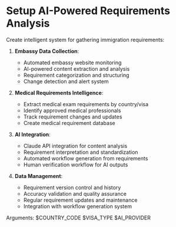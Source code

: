 # Setup AI-Powered Requirements Analysis

Create intelligent system for gathering immigration requirements:

1. **Embassy Data Collection**:
   - Automated embassy website monitoring
   - AI-powered content extraction and analysis
   - Requirement categorization and structuring
   - Change detection and alert system

2. **Medical Requirements Intelligence**:
   - Extract medical exam requirements by country/visa
   - Identify approved medical professionals
   - Track requirement changes and updates
   - Create medical requirement database

3. **AI Integration**:
   - Claude API integration for content analysis
   - Requirement interpretation and standardization
   - Automated workflow generation from requirements
   - Human verification workflow for AI outputs

4. **Data Management**:
   - Requirement version control and history
   - Accuracy validation and quality assurance
   - Regular requirement updates and maintenance
   - Integration with workflow generation system

Arguments: $COUNTRY_CODE $VISA_TYPE $AI_PROVIDER
